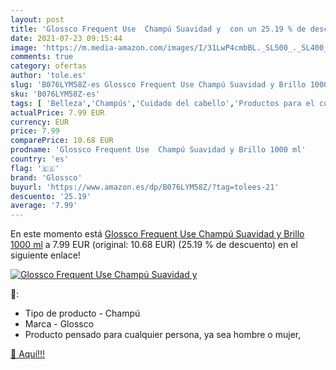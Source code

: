 ```yaml
---
layout: post
title: 'Glossco Frequent Use  Champú Suavidad y  con un 25.19 % de descuento'
date: 2021-07-23 09:15:44
image: 'https://m.media-amazon.com/images/I/31LwP4cmbBL._SL500_._SL400_.jpg'
comments: true
category: ofertas
author: 'tole.es'
slug: 'B076LYM58Z-es Glossco Frequent Use Champú Suavidad y Brillo 1000 ml'
sku: 'B076LYM58Z-es'
tags: [ 'Belleza','Champús','Cuidado del cabello','Productos para el cuidado del cabello','champú','glossco', ]
actualPrice: 7.99 EUR
currency: EUR
price: 7.99
comparePrice: 10.68 EUR
prodname: 'Glossco Frequent Use  Champú Suavidad y Brillo 1000 ml'
country: 'es'
flag: '🇪🇸'
brand: 'Glossco'
buyurl: 'https://www.amazon.es/dp/B076LYM58Z/?tag=tolees-21'
descuento: '25.19'
average: '7.99'
---
```


En este momento está [Glossco Frequent Use  Champú Suavidad y Brillo 1000 ml](https://www.amazon.es/dp/B076LYM58Z/?tag=tolees-21) a 7.99 EUR (original: 10.68 EUR) (25.19 %  de descuento) en el siguiente enlace!

[![Glossco Frequent Use  Champú Suavidad y ](https://m.media-amazon.com/images/I/31LwP4cmbBL._SL500_._SL400_.jpg)](https://www.amazon.es/dp/B076LYM58Z/?tag=tolees-21)

🔎:

- Tipo de producto - Champú
- Marca - Glossco
- Producto pensado para cualquier persona, ya sea hombre o mujer,

[🛒 Aquí!!!](https://www.amazon.es/dp/B076LYM58Z/?tag=tolees-21)
